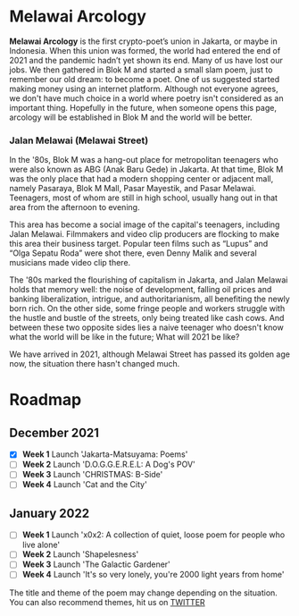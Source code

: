 # Melawai Arcology

**Melawai Arcology** is the first crypto-poet’s union in Jakarta, or maybe in Indonesia. When this union was formed, the world had entered the end of 2021 and the pandemic hadn’t yet shown its end. Many of us have lost our jobs. We then gathered in Blok M and started a small slam poem, just to remember our old dream: to become a poet. One of us suggested started making money using an internet platform. Although not everyone agrees, we don't have much choice in a world where poetry isn't considered as an important thing. Hopefully in the future, when someone opens this page, arcology will be established in Blok M and the world will be better.

### **Jalan Melawai (Melawai Street)**
In the '80s, Blok M was a hang-out place for metropolitan teenagers who were also known as ABG (Anak Baru Gede) in Jakarta. At that time, Blok M was the only place that had a modern shopping center or adjacent mall, namely Pasaraya, Blok M Mall, Pasar Mayestik, and Pasar Melawai. Teenagers, most of whom are still in high school, usually hang out in that area from the afternoon to evening.

This area has become a social image of the capital's teenagers, including Jalan Melawai. Filmmakers and video clip producers are flocking to make this area their business target. Popular teen films such as “Lupus” and “Olga Sepatu Roda” were shot there, even Denny Malik and several musicians made video clip there.

The '80s marked the flourishing of capitalism in Jakarta, and Jalan Melawai holds that memory well: the noise of development, falling oil prices and banking liberalization, intrigue, and authoritarianism, all benefiting the newly born rich. On the other side, some fringe people and workers struggle with the hustle and bustle of the streets, only being treated like cash cows. And between these two opposite sides lies a naive teenager who doesn't know what the world will be like in the future; What will 2021 be like?

We have arrived in 2021, although Melawai Street has passed its golden age now, the situation there hasn't changed much.

# Roadmap

## December 2021
  - [x] **Week 1**  Launch 'Jakarta-Matsuyama: Poems'
  - [ ] **Week 2**  Launch 'D.O.G.G.E.R.E.L: A Dog's POV'
  - [ ] **Week 3**  Launch 'CHRISTMAS: B-Side'
  - [ ] **Week 4**  Launch 'Cat and the City'

## January 2022
  - [ ] **Week 1**  Launch 'x0x2: A collection of quiet, loose poem for people who live alone'
  - [ ] **Week 2**  Launch 'Shapelesness'
  - [ ] **Week 3**  Launch 'The Galactic Gardener'
  - [ ] **Week 4**  Launch 'It's so very lonely, you're 2000 light years from home'

The title and theme of the poem may change depending on the situation.
You can also recommend themes, hit us on [TWITTER](https://twitter.com/melawai_arc)
